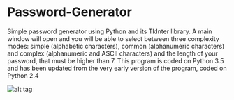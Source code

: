 # Password-Generator

Simple password generator using Python and its TkInter library. A main window will open and you will be able to select between three complexity modes: simple (alphabetic characters), common (alphanumeric characters) and complex (alphanumeric and ASCII characters) and the length of your password, that must be higher than 7.
This program is coded on Python 3.5 and has been updated from the very early version of the program, coded on Python 2.4



![alt tag](http://i.imgur.com/yPhhwwi.png)
